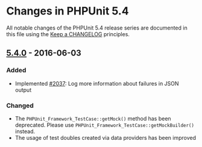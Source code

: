 # Changes in PHPUnit 5.4

All notable changes of the PHPUnit 5.4 release series are documented in this file using the [Keep a CHANGELOG](http://keepachangelog.com/) principles.

## [5.4.0] - 2016-06-03

### Added

* Implemented [#2037](https://github.com/sebastianbergmann/phpunit/issues/2037): Log more information about failures in JSON output

### Changed

* The `PHPUnit_Framework_TestCase::getMock()` method has been deprecated. Please use `PHPUnit_Framework_TestCase::getMockBuilder()` instead.
* The usage of test doubles created via data providers has been improved

[5.4.0]: https://github.com/sebastianbergmann/phpunit/compare/5.3...5.4.0

